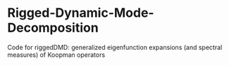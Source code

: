 # Rigged-Dynamic-Mode-Decomposition
Code for riggedDMD: generalized eigenfunction expansions (and spectral measures) of Koopman operators
